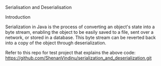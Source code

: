 Serialisation and Deserialisation

Introduction

Serialization in Java is the process of converting an object's state into a byte stream, enabling the object to be easily saved to a file, sent over a network, or stored in a database. This byte stream can be reverted back into a copy of the object through deserialization.


Refer to this repo for test project that explains the above code: 
https://github.com/ShenanVindinu/serialization_and_deserialization.git


